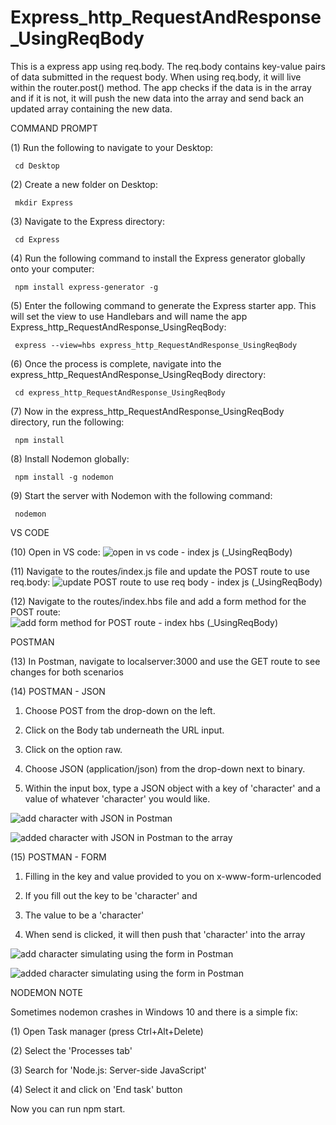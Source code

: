 # Express_http_RequestAndResponse_UsingReqBody
This is a express app using req.body. The req.body contains key-value pairs of data submitted in the request body. When using req.body, it will live within the router.post() method. The app checks if the data is in the array and if it is not, it will push the new data into the array and send back an updated array containing the new data. 

COMMAND PROMPT

(1) Run the following to navigate to your Desktop: 

     cd Desktop

(2) Create a new folder on Desktop: 

     mkdir Express

(3) Navigate to the Express directory: 

     cd Express

(4) Run the following command to install the Express generator globally onto your computer: 

     npm install express-generator -g

(5) Enter the following command to generate the Express starter app. This will set the view to use Handlebars and will name the app Express_http_RequestAndResponse_UsingReqBody: 

     express --view=hbs express_http_RequestAndResponse_UsingReqBody 

(6) Once the process is complete, navigate into the express_http_RequestAndResponse_UsingReqBody directory: 

     cd express_http_RequestAndResponse_UsingReqBody  

(7) Now in the express_http_RequestAndResponse_UsingReqBody directory, run the following: 

     npm install

(8) Install Nodemon globally: 

     npm install -g nodemon

(9) Start the server with Nodemon with the following command: 

     nodemon

VS CODE

(10) Open in VS code: ![open in vs code - index js (_UsingReqBody)](https://user-images.githubusercontent.com/35668707/67613239-24554580-f760-11e9-9f82-ece39b87793f.JPG)


(11) Navigate to the routes/index.js file and update the POST route to use req.body: ![update POST route to use req body - index js (_UsingReqBody)](https://user-images.githubusercontent.com/35668707/67613314-df7dde80-f760-11e9-9a04-c471b70cca2f.JPG)


(12) Navigate to the routes/index.hbs file and add a form method for the POST route:![add form method for POST route - index hbs (_UsingReqBody)](https://user-images.githubusercontent.com/35668707/67613300-afced680-f760-11e9-82be-54d7f07cc097.JPG)



POSTMAN

(13) In Postman, navigate to localserver:3000 and use the GET route to see changes for both scenarios

(14) POSTMAN - JSON

1. Choose POST from the drop-down on the left. 

2. Click on the Body tab underneath the URL input.

3. Click on the option raw.

4. Choose JSON (application/json) from the drop-down next to binary.

5. Within the input box, type a JSON object with a key of 'character' and a value of whatever 'character' you would like.

![add character with JSON in Postman](https://user-images.githubusercontent.com/35668707/67613343-53b88200-f761-11e9-946d-5c67055ee646.JPG)

![added character with JSON in Postman to the array](https://user-images.githubusercontent.com/35668707/67613368-79de2200-f761-11e9-9a22-5baf2210f2d5.JPG)

     
(15) POSTMAN - FORM

1. Filling in the key and value provided to you on x-www-form-urlencoded 

2. If you fill out the key to be 'character' and 

3. The value to be a 'character' 

4. When send is clicked, it will then push that 'character' into the array

![add character simulating using the form in Postman](https://user-images.githubusercontent.com/35668707/67613378-a3974900-f761-11e9-8332-0e719e224130.JPG)

![added character simulating using the form in Postman](https://user-images.githubusercontent.com/35668707/67613409-c6296200-f761-11e9-8fe0-38e7df15c44f.JPG)

NODEMON NOTE

Sometimes nodemon crashes in Windows 10 and there is a simple fix:

(1) Open Task manager (press Ctrl+Alt+Delete)

(2) Select the 'Processes tab'

(3) Search for 'Node.js: Server-side JavaScript'

(4) Select it and click on 'End task' button

Now you can run npm start.
